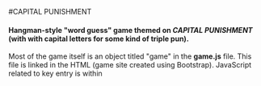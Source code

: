 #CAPITAL PUNISHMENT

#### __Hangman-style "word guess" game themed on _CAPITAL PUNISHMENT_ (with with capital letters for some kind of triple pun)__.

Most of the game itself is an object titled "game" in the __game.js__ file. This file is linked in the HTML (game site created using Bootstrap). JavaScript related to key entry is within <script> tags in the page itself.

The game is played in rounds. A round is over when a player correctly guesses the word or runs out of chances. Players receive 6 chances per round (thats two legs, two arms, a head, and a final chance for the head when the counter is at zero). If the round is lost, the word is returned to the array from which words are drawn each round. When all words have been guessed, the player is notified to as such, and instructed to refresh the the page to play again.

It wasn't my intention to make a joke out of __the death penalty__. I think that death sentences; state-sanctioned killing of a person as punishment for killing another person in an attempt to teach other humans that killing is wrong, is as ridiculous as it sounds in _this_ __sentence__. That there is any humor here is more about my seeing an opportunity for a pun when instructed to create a 'hangman' game. Although these words are meant more as a statement of my belief and opinion than a disclaimer,  I'd like it to be known that I do not support capital punishment, and in reality murder of any sort is no laughing matter.

